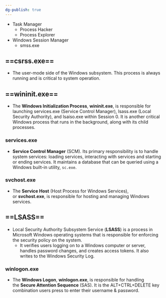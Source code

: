 ```yaml
---
dg-publish: true
---
```







- Task Manager
    - Process Hacker
    - Process Explorer
- Windows Session Manager
    - smss.exe

## ==**csrss.exe**==

- The user-mode side of the Windows subsystem. This process is always running and is critical to system operation.

## ==wininit.exe==

- The **Windows Initialization Process**, **wininit.exe**, is responsible for launching services.exe (Service Control Manager), lsass.exe (Local Security Authority), and lsaiso.exe within Session 0. It is another critical Windows process that runs in the background, along with its child processes.

### **services.exe**

- **Service Control Manager** (SCM). Its primary responsibility is to handle system services: loading services, interacting with services and starting or ending services. It maintains a database that can be queried using a Windows built-in utility, `sc.exe`.

### svchost.exe

- The **Service Host** (Host Process for Windows Services), or **svchost.exe**, is responsible for hosting and managing Windows services.

## ==LSASS==

- Local Security Authority Subsystem Service (**LSASS**) is a process in Microsoft Windows operating systems that is responsible for enforcing the security policy on the system.
    - It verifies users logging on to a Windows computer or server, handles password changes, and creates access tokens. It also writes to the Windows Security Log.

### winlogon.exe

- The **Windows Logon**, **winlogon.exe**, is responsible for handling the **Secure Attention Sequence** (SAS). It is the ALT+CTRL+DELETE key combination users press to enter their username & password.